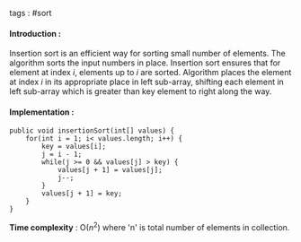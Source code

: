 tags : #sort 

#### Introduction : 

Insertion sort is an efficient way for  sorting small number of elements. The algorithm sorts the input numbers in place. Insertion sort ensures that for element at index *i*, elements up to *i* are sorted. Algorithm places the element at index *i* in its appropriate place in left sub-array, shifting each element in left sub-array which is greater than key element to right along the way.

#### Implementation : 

```
public void insertionSort(int[] values) {
	for(int i = 1; i< values.length; i++) {
		key = values[i];
		j = i - 1;
		while(j >= 0 && values[j] > key) {
			values[j + 1] = values[j];
			j--;
		}
		values[j + 1] = key;
	}
}
```

**Time complexity** : O($n^2$) where 'n' is total number of elements in collection.